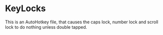 # KeyLocks
This is an AutoHotkey file, that causes the caps lock, number lock and scroll lock to do nothing unless double tapped.
